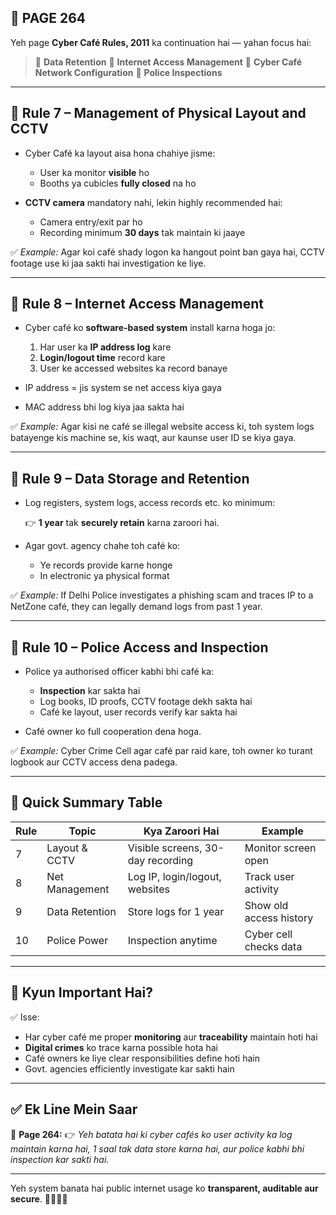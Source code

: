 ## 📄 **PAGE 264**

Yeh page **Cyber Café Rules, 2011** ka continuation hai — yahan focus hai:

> 🔹 **Data Retention**
> 🔹 **Internet Access Management**
> 🔹 **Cyber Café Network Configuration**
> 🔹 **Police Inspections**

---

## 🔹 **Rule 7 – Management of Physical Layout and CCTV**

* Cyber Café ka layout aisa hona chahiye jisme:

  * User ka monitor **visible** ho
  * Booths ya cubicles **fully closed** na ho

* **CCTV camera** mandatory nahi, lekin highly recommended hai:

  * Camera entry/exit par ho
  * Recording minimum **30 days** tak maintain ki jaaye

✅ *Example:*
Agar koi café shady logon ka hangout point ban gaya hai, CCTV footage use ki jaa sakti hai investigation ke liye.

---

## 🔹 **Rule 8 – Internet Access Management**

* Cyber café ko **software-based system** install karna hoga jo:

  1. Har user ka **IP address log** kare
  2. **Login/logout time** record kare
  3. User ke accessed websites ka record banaye

* IP address = jis system se net access kiya gaya

* MAC address bhi log kiya jaa sakta hai

✅ *Example:*
Agar kisi ne café se illegal website access ki, toh system logs batayenge kis machine se, kis waqt, aur kaunse user ID se kiya gaya.

---

## 🔹 **Rule 9 – Data Storage and Retention**

* Log registers, system logs, access records etc. ko minimum:

  👉 **1 year** tak **securely retain** karna zaroori hai.

* Agar govt. agency chahe toh café ko:

  * Ye records provide karne honge
  * In electronic ya physical format

✅ *Example:*
If Delhi Police investigates a phishing scam and traces IP to a NetZone café, they can legally demand logs from past 1 year.

---

## 🔹 **Rule 10 – Police Access and Inspection**

* Police ya authorised officer kabhi bhi café ka:

  * **Inspection** kar sakta hai
  * Log books, ID proofs, CCTV footage dekh sakta hai
  * Café ke layout, user records verify kar sakta hai

* Café owner ko full cooperation dena hoga.

✅ *Example:*
Cyber Crime Cell agar café par raid kare, toh owner ko turant logbook aur CCTV access dena padega.

---

## 🧩 **Quick Summary Table**

| Rule | Topic          | Kya Zaroori Hai                   | Example                 |
| ---- | -------------- | --------------------------------- | ----------------------- |
| 7    | Layout & CCTV  | Visible screens, 30-day recording | Monitor screen open     |
| 8    | Net Management | Log IP, login/logout, websites    | Track user activity     |
| 9    | Data Retention | Store logs for 1 year             | Show old access history |
| 10   | Police Power   | Inspection anytime                | Cyber cell checks data  |

---

## 🔹 **Kyun Important Hai?**

✅ Isse:

* Har cyber café me proper **monitoring** aur **traceability** maintain hoti hai
* **Digital crimes** ko trace karna possible hota hai
* Café owners ke liye clear responsibilities define hoti hain
* Govt. agencies efficiently investigate kar sakti hain

---

## ✅ **Ek Line Mein Saar**

📌 **Page 264:**
👉 *Yeh batata hai ki cyber cafés ko user activity ka log maintain karna hai, 1 saal tak data store karna hai, aur police kabhi bhi inspection kar sakti hai.*

---

Yeh system banata hai public internet usage ko **transparent, auditable aur secure**. 🧾🌐👮‍♂️
